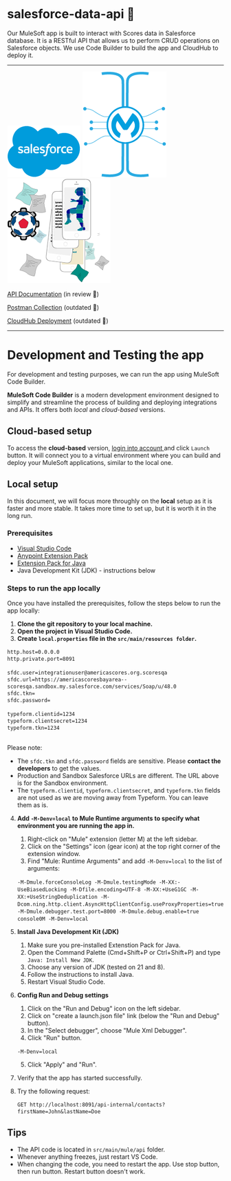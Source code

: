 # salesforce-data-api 📡

Our MuleSoft app is built to interact with Scores data in Salesforce database. It is a RESTful API that allows us to perform CRUD operations on Salesforce objects. We use Code Builder to build the app and CloudHub to deploy it.

---

![](https://github.com/AmericaSCORESBayArea/scoreslabs/blob/main/images/Salesforce_logo_basic.png)
![](https://github.com/AmericaSCORESBayArea/scoreslabs/blob/main/images/ASBA_mule-API-logo.png)
![](https://github.com/AmericaSCORESBayArea/scoreslabs/blob/main/images/ASBA_Scores-Apps.png)

[API Documentation](https://anypoint.mulesoft.com/exchange/portals/americascores-bayarea/6c091e72-50d1-49ac-b04d-ee5bb9bc9dbd/salesforce-data-api/minor/3.0/console/summary/) (in review 🚧)

[Postman Collection](https://github.com/AmericaSCORESBayArea/salesforce-data-api/blob/master/Scores%20-%20Salesforce%20Data%20API.postman_collection.json) (outdated 🚧)

[CloudHub Deployment](https://github.com/AmericaSCORESBayArea/salesforce-data-api/blob/master/cloudhub-deployment.md) (outdated 🚧)

---
# Development and Testing the app

For development and testing purposes, we can run the app using MuleSoft Code Builder.

**MuleSoft Code Builder** is a modern development environment designed to simplify and streamline the process of building and deploying integrations and APIs. It offers both *local* and *cloud-based* versions.

## Cloud-based setup

To access the **cloud-based** version, [login into account ](https://anypoint.mulesoft.com/login/) and click `Launch` button. It will connect you to a virtual environment where you can build and deploy your MuleSoft applications, similar to the local one.

## Local setup

In this document, we will focus more throughly on the **local** setup as it is faster and more stable. It takes more time to set up, but it is worth it in the long run.

### Prerequisites

- [Visual Studio Code](https://code.visualstudio.com/download)
- [Anypoint Extension Pack](https://marketplace.visualstudio.com/items?itemName=salesforce.mule-dx-extension-pack)
- [Extension Pack for Java](https://marketplace.visualstudio.com/items?itemName=vscjava.vscode-java-pack)
- Java Development Kit (JDK) - instructions below

### Steps to run the app locally

Once you have installed the prerequisites, follow the steps below to run the app locally:

1. **Clone the git repository to your local machine.**
2. **Open the project in Visual Studio Code.**
3. **Create `local.properties` file in the `src/main/resources folder`.**

```properties
http.host=0.0.0.0
http.private.port=8091

sfdc.user=integrationuser@americascores.org.scoresqa
sfdc.url=https://americascoresbayarea--scoresqa.sandbox.my.salesforce.com/services/Soap/u/48.0
sfdc.tkn=
sfdc.password=

typeform.clientid=1234
typeform.clientsecret=1234
typeform.tkn=1234
    
```

Please note: 
- The `sfdc.tkn` and `sfdc.password` fields are sensitive. Please **contact the developers** to get the values.
- Production and Sandbox Salesforce URLs are different. The URL above is for the Sandbox environment.
- The `typeform.clientid`, `typeform.clientsecret`, and `typeform.tkn` fields are not used as we are moving away from Typeform. You can leave them as is.
4. **Add `-M-Denv=local` to Mule Runtime arguments to specify what environment you are running the app in.**

    1. Right-click on "Mule" extension (letter M) at the left sidebar.
    2. Click on the "Settings" icon (gear icon) at the top right corner of the extension window.
    3. Find "Mule: Runtime Arguments" and add `-M-Denv=local` to the list of arguments:
    
    
    `-M-Dmule.forceConsoleLog -M-Dmule.testingMode -M-XX:-UseBiasedLocking -M-Dfile.encoding=UTF-8 -M-XX:+UseG1GC -M-XX:+UseStringDeduplication -M-Dcom.ning.http.client.AsyncHttpClientConfig.useProxyProperties=true -M-Dmule.debugger.test.port=8000 -M-Dmule.debug.enable=true console0M -M-Denv=local`

5. **Install Java Development Kit (JDK)**
    1. Make sure you pre-installed Extenstion Pack for Java.
    2. Open the Command Palette (Cmd+Shift+P or Ctrl+Shift+P) and type `Java: Install New JDK`.
    3. Choose any version of JDK (tested on 21 and 8).
    4. Follow the instructions to install Java.
    5. Restart Visual Studio Code.

    
6. **Config Run and Debug settings**

    1. Click on the "Run and Debug" icon on the left sidebar.
    2. Click on "create a launch.json file" link (below the "Run and Debug" button).
    3. In the "Select debugger", choose "Mule Xml Debugger".
    4. Click "Run" button.
    
    `-M-Denv=local`
    
    5. Click "Apply" and "Run".

7. Verify that the app has started successfully.
8. Try the following request:
    
    ```http
    GET http://localhost:8091/api-internal/contacts?firstName=John&lastName=Doe
    ```


## Tips

- The API code is located in `src/main/mule/api` folder.
- Whenever anything freezes, just restart VS Code.
- When changing the code, you need to restart the app. Use stop button, then run button. Restart button doesn't work.